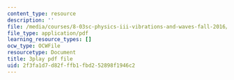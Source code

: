 ```yaml
---
content_type: resource
description: ''
file: /media/courses/8-03sc-physics-iii-vibrations-and-waves-fall-2016/2f3fa1d7d82fffb1fbd252898f1946c2_T2n6fVybLcU.pdf
file_type: application/pdf
learning_resource_types: []
ocw_type: OCWFile
resourcetype: Document
title: 3play pdf file
uid: 2f3fa1d7-d82f-ffb1-fbd2-52898f1946c2
---
```

